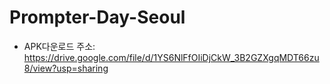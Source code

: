 # Prompter-Day-Seoul
- APK다운로드 주소: https://drive.google.com/file/d/1YS6NlFfOIiDjCkW_3B2GZXgqMDT66zu8/view?usp=sharing
